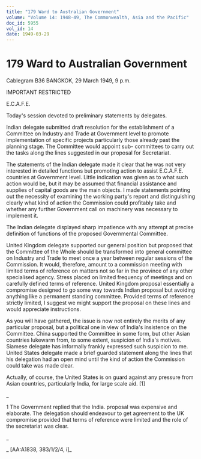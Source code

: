 ```yaml
---
title: "179 Ward to Australian Government"
volume: "Volume 14: 1948-49, The Commonwealth, Asia and the Pacific"
doc_id: 5955
vol_id: 14
date: 1949-03-29
---
```


# 179 Ward to Australian Government

Cablegram B36 BANGKOK, 29 March 1949, 9 p.m.

IMPORTANT RESTRICTED

E.C.A.F.E.

Today's session devoted to preliminary statements by delegates.

Indian delegate submitted draft resolution for the establishment of a Committee on Industry and Trade at Government level to promote implementation of specific projects particularly those already past the planning stage. The Committee would appoint sub- committees to carry out the tasks along the lines suggested in our proposal for Secretariat.

The statements of the Indian delegate made it clear that he was not very interested in detailed functions but promoting action to assist E.C.A.F.E. countries at Government level. Little indication was given as to what such action would be, but it may be assumed that financial assistance and supplies of capital goods are the main objects. I made statements pointing out the necessity of examining the working party's report and distinguishing clearly what kind of action the Commission could profitably take and whether any further Government call on machinery was necessary to implement it.

The Indian delegate displayed sharp impatience with any attempt at precise definition of functions of the proposed Governmental Committee.

United Kingdom delegate supported our general position but proposed that the Committee of the Whole should be transformed into general committee on Industry and Trade to meet once a year between regular sessions of the Commission. It would, therefore, amount to a commission meeting with limited terms of reference on matters not so far in the province of any other specialised agency. Stress placed on limited frequency of meetings and on carefully defined terms of reference. United Kingdom proposal essentially a compromise designed to go some way towards Indian proposal but avoiding anything like a permanent standing committee. Provided terms of reference strictly limited, I suggest we might support the proposal on these lines and would appreciate instructions.

As you will have gathered, the issue is now not entirely the merits of any particular proposal, but a political one in view of India's insistence on the Committee. China supported the Committee in some form, but other Asian countries lukewarm from, to some extent, suspicion of India's motives. Siamese delegate has informally frankly expressed such suspicion to me. United States delegate made a brief guarded statement along the lines that his delegation had an open mind until the kind of action the Commission could take was made clear.

Actually, of course, the United States is on guard against any pressure from Asian countries, particularly India, for large scale aid. [1]

_

1 The Government replied that the India. proposal was expensive and elaborate. The delegation should endeavour to get agreement to the UK compromise provided that terms of reference were limited and the role of the secretariat was clear.

_

_ [AA:A1838, 383/1/2/4, i]_
